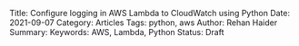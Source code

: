 Title: Configure logging in AWS Lambda to CloudWatch using Python
Date: 2021-09-07
Category: Articles
Tags: python, aws
Author: Rehan Haider
Summary: 
Keywords: AWS, Lambda, Python
Status: Draft